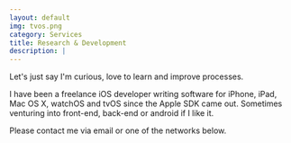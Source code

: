 ```yaml
---
layout: default
img: tvos.png
category: Services
title: Research & Development
description: |
---
```


Let's just say I'm curious, love to learn and improve processes.

I have been a freelance iOS developer writing software for iPhone, iPad, Mac OS X, watchOS and tvOS since the Apple SDK came out. Sometimes venturing into front-end, back-end or android if I like it.

Please contact me via email or one of the networks below.
